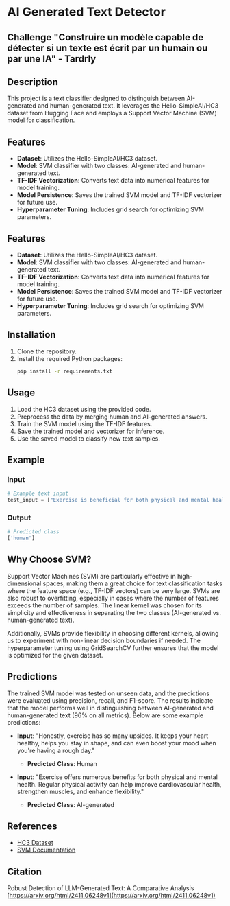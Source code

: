 # AI Generated Text Detector
## Challenge "Construire un modèle capable de détecter si un texte est écrit par un humain ou par une IA" - Tardrly
## Description

This project is a text classifier designed to distinguish between AI-generated and human-generated text. It leverages the Hello-SimpleAI/HC3 dataset from Hugging Face and employs a Support Vector Machine (SVM) model for classification.

## Features

- **Dataset**: Utilizes the Hello-SimpleAI/HC3 dataset.
- **Model**: SVM classifier with two classes: AI-generated and human-generated text.
- **TF-IDF Vectorization**: Converts text data into numerical features for model training.
- **Model Persistence**: Saves the trained SVM model and TF-IDF vectorizer for future use.
- **Hyperparameter Tuning**: Includes grid search for optimizing SVM parameters.

## Features

- **Dataset**: Utilizes the Hello-SimpleAI/HC3 dataset.
- **Model**: SVM classifier with two classes: AI-generated and human-generated text.
- **TF-IDF Vectorization**: Converts text data into numerical features for model training.
- **Model Persistence**: Saves the trained SVM model and TF-IDF vectorizer for future use.
- **Hyperparameter Tuning**: Includes grid search for optimizing SVM parameters.

## Installation

1. Clone the repository.
2. Install the required Python packages:
   ```bash
   pip install -r requirements.txt
   ```

## Usage

1. Load the HC3 dataset using the provided code.
2. Preprocess the data by merging human and AI-generated answers.
3. Train the SVM model using the TF-IDF features.
4. Save the trained model and vectorizer for inference.
5. Use the saved model to classify new text samples.

## Example

### Input

```python
# Example text input
test_input = ["Exercise is beneficial for both physical and mental health."]
```

### Output

```python
# Predicted class
['human']
```

## Why Choose SVM?

Support Vector Machines (SVM) are particularly effective in high-dimensional spaces, making them a great choice for text classification tasks where the feature space (e.g., TF-IDF vectors) can be very large. SVMs are also robust to overfitting, especially in cases where the number of features exceeds the number of samples. The linear kernel was chosen for its simplicity and effectiveness in separating the two classes (AI-generated vs. human-generated text).

Additionally, SVMs provide flexibility in choosing different kernels, allowing us to experiment with non-linear decision boundaries if needed. The hyperparameter tuning using GridSearchCV further ensures that the model is optimized for the given dataset.

## Predictions

The trained SVM model was tested on unseen data, and the predictions were evaluated using precision, recall, and F1-score. The results indicate that the model performs well in distinguishing between AI-generated and human-generated text (96% on all metrics). Below are some example predictions:

- **Input**: "Honestly, exercise has so many upsides. It keeps your heart healthy, helps you stay in shape, and can even boost your mood when you're having a rough day."

  - **Predicted Class**: Human

- **Input**: "Exercise offers numerous benefits for both physical and mental health. Regular physical activity can help improve cardiovascular health, strengthen muscles, and enhance flexibility."
  - **Predicted Class**: AI-generated


## References

- [HC3 Dataset](https://huggingface.co/datasets/Hello-SimpleAI/HC3)
- [SVM Documentation](https://scikit-learn.org/stable/modules/generated/sklearn.svm.SVC.html)

## Citation

Robust Detection of LLM-Generated Text: A Comparative Analysis  
[https://arxiv.org/html/2411.06248v1](https://arxiv.org/html/2411.06248v1)
